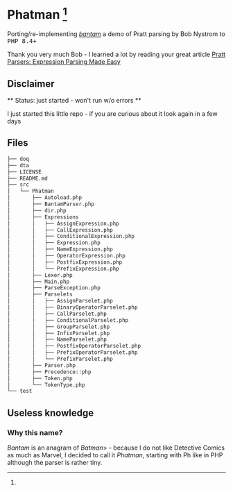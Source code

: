 # Phatman [^label]

Porting/re-implementing [<i>bantam</i>](https://github.com/munificent/bantam) a demo of Pratt parsing by Bob Nystrom to <kbd>PHP 8.4+</kbd>

Thank you very much Bob - I learned a lot by reading your great article [Pratt Parsers: Expression Parsing Made Easy](http://journal.stuffwithstuff.com/2011/03/19/pratt-parsers-expression-parsing-made-easy/)


## Disclaimer 

** Status: just started - won't run w/o errors **

I just started this little repo - if you are curious about it look again in a few days

## Files 


```sh
├── doq
├── dta
├── LICENSE
├── README.md
├── src
│   └── Phatman
│       ├── Autoload.php
│       ├── BantamParser.php
│       ├── dir.php
│       ├── Expressions
│       │   ├── AssignExpression.php
│       │   ├── CallExpression.php
│       │   ├── ConditionalExpression.php
│       │   ├── Expression.php
│       │   ├── NameExpression.php
│       │   ├── OperatorExpression.php
│       │   ├── PostfixExpression.php
│       │   └── PrefixExpression.php
│       ├── Lexer.php
│       ├── Main.php
│       ├── ParseException.php
│       ├── Parselets
│       │   ├── AssignParselet.php
│       │   ├── BinaryOperatorParselet.php
│       │   ├── CallParselet.php
│       │   ├── ConditionalParselet.php
│       │   ├── GroupParselet.php
│       │   ├── InfixParselet.php
│       │   ├── NameParselet.php
│       │   ├── PostfixOperatorParselet.php
│       │   ├── PrefixOperatorParselet.php
│       │   └── PrefixParselet.php
│       ├── Parser.php
│       ├── Precedence::php
│       ├── Token.php
│       └── TokenType.php
└── test
```




[^label]: 
## Useless knowledge

### Why this name? 
<i>Bantam</i> is an anagram of <i>Batman</i>> - because I do not like Detective Comics as much as Marvel, I decided to call it <i>Phatman</i>, starting with Ph like in PHP although the parser is rather tiny.